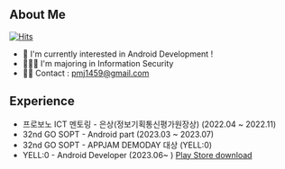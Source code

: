 ## About Me
[![Hits](https://hits.seeyoufarm.com/api/count/incr/badge.svg?url=https%3A%2F%2Fgithub.com%2Fminju1459&count_bg=%23FFE9C9&title_bg=%23C4B5B5&icon=smugmug.svg&icon_color=%23FFFFFF&title=%3A&edge_flat=false)](https://hits.seeyoufarm.com)
- 🌳 I'm currently interested in Android Development ! 
- 👩🏻‍🎓 I'm majoring in Information Security 
- 🤙🏻 Contact : pmj1459@gmail.com

## Experience
- 프로보노 ICT 멘토링 - 은상(정보기획통신평가원장상) (2022.04 ~ 2022.11)
- 32nd GO SOPT - Android part (2023.03 ~ 2023.07)
- 32nd GO SOPT - APPJAM DEMODAY 대상 (YELL:0)
- YELL:0 - Android Developer (2023.06~ ) [Play Store download](https://play.google.com/store/apps/details?id=com.el.yello&hl=KR)


